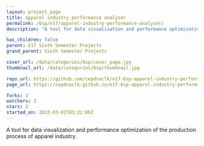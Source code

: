 ```yaml
---
layout: project_page
title: apparel industry performance analyser
permalink: /6sp/e17/apparel-industry-performance-analyser/
description: "A tool for data visualization and performance optimization of the production process of apparel industry."

has_children: false
parent: E17 Sixth Semester Projects
grand_parent: Sixth Semester Projects

cover_url: /data/categories/6sp/cover_page.jpg
thumbnail_url: /data/categories/6sp/thumbnail.jpg

repo_url: https://github.com/cepdnaclk/e17-6sp-apparel-industry-performance-analyser
page_url: https://cepdnaclk.github.io/e17-6sp-apparel-industry-performance-analyser

forks: 3
watchers: 2
stars: 2
started_on: 2022-03-01T03:21:06Z
---
```

A tool for data visualization and performance optimization of the production process of apparel industry.

